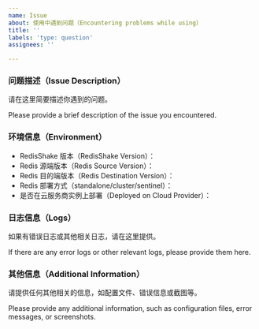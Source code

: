 ```yaml
---
name: Issue
about: 使用中遇到问题（Encountering problems while using）
title: ''
labels: 'type: question'
assignees: ''

---
```


### 问题描述（Issue Description）

请在这里简要描述你遇到的问题。

Please provide a brief description of the issue you encountered.

### 环境信息（Environment）

- RedisShake 版本（RedisShake Version）：
- Redis 源端版本（Redis Source Version）：
- Redis 目的端版本（Redis Destination Version）：
- Redis 部署方式（standalone/cluster/sentinel）：
- 是否在云服务商实例上部署（Deployed on Cloud Provider）：

### 日志信息（Logs）

如果有错误日志或其他相关日志，请在这里提供。

If there are any error logs or other relevant logs, please provide them here.

### 其他信息（Additional Information）

请提供任何其他相关的信息，如配置文件、错误信息或截图等。

Please provide any additional information, such as configuration files, error messages, or screenshots.
